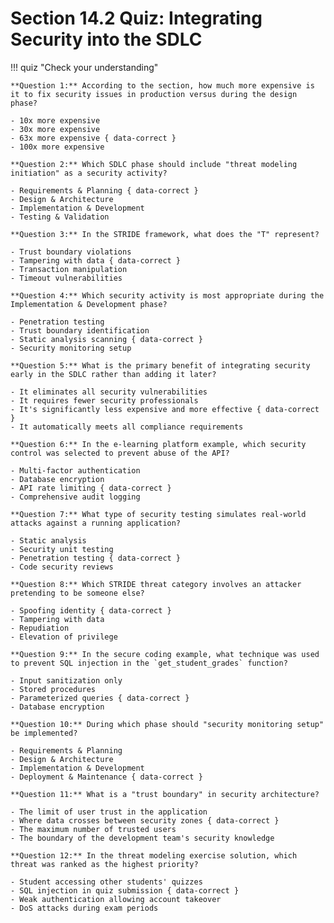 # Section 14.2 Quiz: Integrating Security into the SDLC

!!! quiz "Check your understanding"

    **Question 1:** According to the section, how much more expensive is it to fix security issues in production versus during the design phase?

    - 10x more expensive
    - 30x more expensive
    - 63x more expensive { data-correct }
    - 100x more expensive

    **Question 2:** Which SDLC phase should include "threat modeling initiation" as a security activity?

    - Requirements & Planning { data-correct }
    - Design & Architecture
    - Implementation & Development
    - Testing & Validation

    **Question 3:** In the STRIDE framework, what does the "T" represent?

    - Trust boundary violations
    - Tampering with data { data-correct }
    - Transaction manipulation
    - Timeout vulnerabilities

    **Question 4:** Which security activity is most appropriate during the Implementation & Development phase?

    - Penetration testing
    - Trust boundary identification
    - Static analysis scanning { data-correct }
    - Security monitoring setup

    **Question 5:** What is the primary benefit of integrating security early in the SDLC rather than adding it later?

    - It eliminates all security vulnerabilities
    - It requires fewer security professionals
    - It's significantly less expensive and more effective { data-correct }
    - It automatically meets all compliance requirements

    **Question 6:** In the e-learning platform example, which security control was selected to prevent abuse of the API?

    - Multi-factor authentication
    - Database encryption
    - API rate limiting { data-correct }
    - Comprehensive audit logging

    **Question 7:** What type of security testing simulates real-world attacks against a running application?

    - Static analysis
    - Security unit testing
    - Penetration testing { data-correct }
    - Code security reviews

    **Question 8:** Which STRIDE threat category involves an attacker pretending to be someone else?

    - Spoofing identity { data-correct }
    - Tampering with data
    - Repudiation
    - Elevation of privilege

    **Question 9:** In the secure coding example, what technique was used to prevent SQL injection in the `get_student_grades` function?

    - Input sanitization only
    - Stored procedures
    - Parameterized queries { data-correct }
    - Database encryption

    **Question 10:** During which phase should "security monitoring setup" be implemented?

    - Requirements & Planning
    - Design & Architecture
    - Implementation & Development
    - Deployment & Maintenance { data-correct }

    **Question 11:** What is a "trust boundary" in security architecture?

    - The limit of user trust in the application
    - Where data crosses between security zones { data-correct }
    - The maximum number of trusted users
    - The boundary of the development team's security knowledge

    **Question 12:** In the threat modeling exercise solution, which threat was ranked as the highest priority?

    - Student accessing other students' quizzes
    - SQL injection in quiz submission { data-correct }
    - Weak authentication allowing account takeover
    - DoS attacks during exam periods
